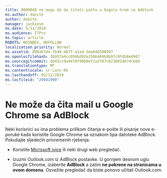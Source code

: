 ```yaml
---
title: 8000048 ne mogu da da čitati poštu u Gogole hrom sa Adblock
ms.author: daeite
author: daeite
manager: jackiesm
ms.date: 5/31/2018
ms.audience: ITPro
ms.topic: article
ROBOTS: NOINDEX, NOFOLLOW
localization_priority: Normal
ms.assetid: d9816744-fb49-4b77-a1ad-3ee648508997
ms.openlocfilehash: 3b957a4cc056bd92e2586469b8b9fc9fdb8e6967
ms.sourcegitcommit: dd43cc0a9470f98b8ef2a3787c823801d674c666
ms.translationtype: MT
ms.contentlocale: sr-Latn-RS
ms.lasthandoff: 02/12/2019
ms.locfileid: "29941990"
---
```

# <a name="cant-read-email-in-google-chrome-with-adblock"></a>Ne može da čita mail u Google Chrome sa AdBlock

Neki korisnici su ima problema prilikom čitanja e-pošte ili pisanje nove e-poruke kada koristite Google Chrome sa oznakom tipa datoteke AdBlock. Pokušajte sljedećih privremenih rješenja:
  
- Koristite [Microsoft ivice](https://go.microsoft.com/fwlink/p/?linkid=2001503&amp;clcid=0x409) ili neki drugi web pregledač. 
    
- Izuzmi Outlook.com iz AdBlock postavke. U gornjem desnom uglu Google Chrome, izaberite **AdBlock** a zatim **ne pokrene na stranicama u ovom domenu**. Osvežite pregledač da biste ponovo učitali Outlook.com. 
    

